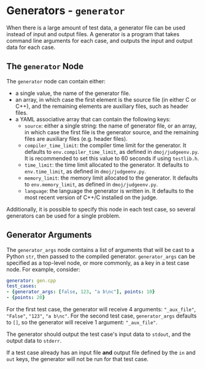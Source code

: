 # Generators - `generator`

When there is a large amount of test data, a generator file can be used instead of input and output files.
A generator is a program that takes command line arguments for each case, and outputs the input and output data for each case.

## The `generator` Node

The `generator` node can contain either:

- a single value, the name of the generator file.
- an array, in which case the first element is the source file (in either C or C++), and the remaining elements are auxiliary files, such as header files.
- a YAML associative array that can contain the following keys:
  - `source`: either a single string: the name of generator file, or an array, in which case the first file is the generator source, and the remaining files are auxiliary files (e.g. header files).
  - `compiler_time_limit`: the compiler time limit for the generator. It defaults to `env.compiler_time_limit`, as defined in `dmoj/judgeenv.py`. It is recommended to set this value to 60 seconds if using `testlib.h`.
  - `time_limit`: the time limit allocated to the generator. It defaults to `env.time_limit`, as defined in `dmoj/judgeenv.py`.
  - `memory_limit`: the memory limit allocated to the generator. It defaults to `env.memory_limit`, as defined in `dmoj/judgeenv.py`.
  - `language`: the language the generator is written in. It defaults to the most recent version of C++/C installed on the judge.

Additionally, it is possible to specify this node in each test case, so several generators can be used for a single problem.

## Generator Arguments

The `generator_args` node contains a list of arguments that will be cast to a Python `str`, then passed to the compiled generator. `generator_args` can be specified as a top-level node, or more commonly, as a key in a test case node. For example, consider:

```yaml
generator: gen.cpp
test_cases:
- {generator_args: [false, 123, "a b\nc"], points: 10}
- {points: 20}
```

For the first test case, the generator will receive 4 arguments: `"_aux_file"`, `"False"`, `"123"`, `"a b\nc"`.
For the second test case, `generator_args` defaults to `[]`, so the generator will receive 1 argument: `"_aux_file"`.

The generator should output the test case's input data to `stdout`, and the output data to `stderr`.

If a test case already has an input file **and** output file defined by the `in` and `out` keys, the generator will not be run for that test case.
